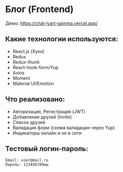 # Блог (Frontend)

Демо:  https://chat-lyart-gamma.vercel.app/

## Какие технологии используются:
- React.js (Хуки)
- Redux
- Redux-thunk
- React-hook-form/Yup
- Axios
- Moment
- Material UI/Emotion 

## Что реализовано:
- Авторизация, Регистрация (JWT)
- Добавление друзей (Invite)
- Список друзей
- Валидация форм (схема валидации через Yup)
- Индикаторы онлайн и не в сети

## Тестовый логин-пароль:
```
Email: user@mail.ru  
Пароль: 123456789ww
```


